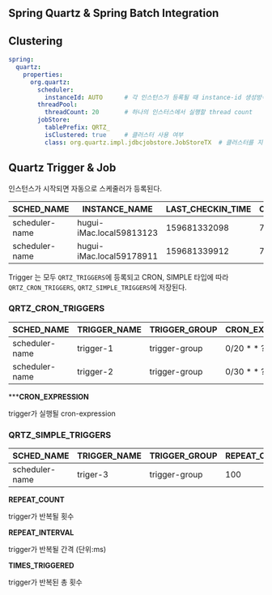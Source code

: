Spring Quartz & Spring Batch Integration
---

## Clustering

```yaml
spring:
  quartz:
    properties:
      org.quartz:
        scheduler:
          instanceId: AUTO      # 각 인스턴스가 등록될 때 instance-id 생성방식
        threadPool:
          threadCount: 20       # 하나의 인스터스에서 실행할 thread count
        jobStore:
          tablePrefix: QRTZ_
          isClustered: true     # 클러스터 사용 여부
          class: org.quartz.impl.jdbcjobstore.JobStoreTX  # 클러스터를 지원하는 store 타입
```

## Quartz Trigger & Job

인스턴스가 시작되면 자동으로 스케줄러가 등록된다.

|SCHED_NAME|INSTANCE_NAME|LAST_CHECKIN_TIME|CHECKIN_INTERVAL|
|----------|-------------|-----------------|----------------|
|scheduler-name|hugui-iMac.local59813123|159681332098|7500|
|scheduler-name|hugui-iMac.local59178911|159681339912|7500|

Trigger 는 모두 `QRTZ_TRIGGERS`에 등록되고 CRON, SIMPLE 타입에 따라 `QRTZ_CRON_TRIGGERS`, `QRTZ_SIMPLE_TRIGGERS`에 저장된다.


### QRTZ_CRON_TRIGGERS

|SCHED_NAME|TRIGGER_NAME|TRIGGER_GROUP|CRON_EXPRESSION|TIME_ZONE_ID|
|----------|------------|-------------|---------------|------------|
|scheduler-name|trigger-1|trigger-group|0/20 * * ? * * |Asia/seoul|
|scheduler-name|trigger-2|trigger-group|0/30 * * ? * * |Asia/seoul|

*****CRON_EXPRESSION**

trigger가 실행될 cron-expression

### QRTZ_SIMPLE_TRIGGERS

|SCHED_NAME|TRIGGER_NAME|TRIGGER_GROUP|REPEAT_COUNT|REPEAT_INTERVAL|TIMES_TRIGGERED|
|----------|------------|-------------|------------|---------------|---------------|
|scheduler-name|triger-3|trigger-group|100|5000|30|

**REPEAT_COUNT**

trigger가 반복될 횟수

**REPEAT_INTERVAL**

trigger가 반복될 간격 (단위:ms)

**TIMES_TRIGGERED**

trigger가 반복된 총 횟수



